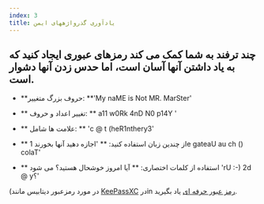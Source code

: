 ```yaml
---
index: 3
title: یادآوری گذرواژههای ایمن
---
```

## چند ترفند به شما کمک می کند رمزهای عبوری ایجاد کنید که به یاد داشتن آنها آسان است، اما حدس زدن آنها دشوار است.

*   **حروف بزرگ متغییر: **'My naME is Not MR. MarSter'

*   ** تغییر اعداد و حروف: ** a11 w0Rk 4nD N0 p14Y '

*   ** علامت ها شامل: ** 'c @ t (heR1nthery3'

*   ** از چندین زبان استفاده کنید: ** 'اجازه دهید آنها بخورند 1e gateaU au ch () colaT'

*   ** استفاده از کلمات اختصاری: ** آیا امروز خوشحال هستید؟ می شود 'rU :-) 2d @ y؟'

(در مورد رمزعبور دیتابیس مانند [KeePassXC](umbrella://tools/encryption/s_keepassxc.md) درin [رمز عبور حرفه ای](umbrella://information/passwords/advanced) یاد بگیرید.